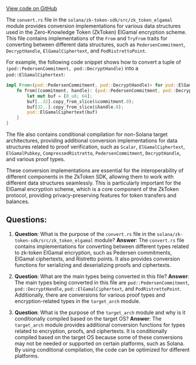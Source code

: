 [View code on GitHub](https://github.com/solana-labs/solana/blob/master/zk-token-sdk/src/zk_token_elgamal/convert.rs)

The `convert.rs` file in the `solana/zk-token-sdk/src/zk_token_elgamal` module provides conversion implementations for various data structures used in the Zero-Knowledge Token (ZkToken) ElGamal encryption scheme. This file contains implementations of the `From` and `TryFrom` traits for converting between different data structures, such as `PedersenCommitment`, `DecryptHandle`, `ElGamalCiphertext`, and `PodRistrettoPoint`.

For example, the following code snippet shows how to convert a tuple of `(pod::PedersenCommitment, pod::DecryptHandle)` into a `pod::ElGamalCiphertext`:

```rust
impl From<(pod::PedersenCommitment, pod::DecryptHandle)> for pod::ElGamalCiphertext {
    fn from((commitment, handle): (pod::PedersenCommitment, pod::DecryptHandle)) -> Self {
        let mut buf = [0_u8; 64];
        buf[..32].copy_from_slice(&commitment.0);
        buf[32..].copy_from_slice(&handle.0);
        pod::ElGamalCiphertext(buf)
    }
}
```

The file also contains conditional compilation for non-Solana target architectures, providing additional conversion implementations for data structures related to proof verification, such as `Scalar`, `ElGamalCiphertext`, `ElGamalPubkey`, `CompressedRistretto`, `PedersenCommitment`, `DecryptHandle`, and various proof types.

These conversion implementations are essential for the interoperability of different components in the ZkToken SDK, allowing them to work with different data structures seamlessly. This is particularly important for the ElGamal encryption scheme, which is a core component of the ZkToken protocol, providing privacy-preserving features for token transfers and balances.
## Questions: 
 1. **Question**: What is the purpose of the `convert.rs` file in the `solana/zk-token-sdk/src/zk_token_elgamal` module?
   **Answer**: The `convert.rs` file contains implementations for converting between different types related to zk-token ElGamal encryption, such as Pedersen commitments, ElGamal ciphertexts, and Ristretto points. It also provides conversion functions for serializing and deserializing proofs and ciphertexts.

2. **Question**: What are the main types being converted in this file?
   **Answer**: The main types being converted in this file are `pod::PedersenCommitment`, `pod::DecryptHandle`, `pod::ElGamalCiphertext`, and `PodRistrettoPoint`. Additionally, there are conversions for various proof types and encryption-related types in the `target_arch` module.

3. **Question**: What is the purpose of the `target_arch` module and why is it conditionally compiled based on the target OS?
   **Answer**: The `target_arch` module provides additional conversion functions for types related to encryption, proofs, and ciphertexts. It is conditionally compiled based on the target OS because some of these conversions may not be needed or supported on certain platforms, such as Solana. By using conditional compilation, the code can be optimized for different platforms.